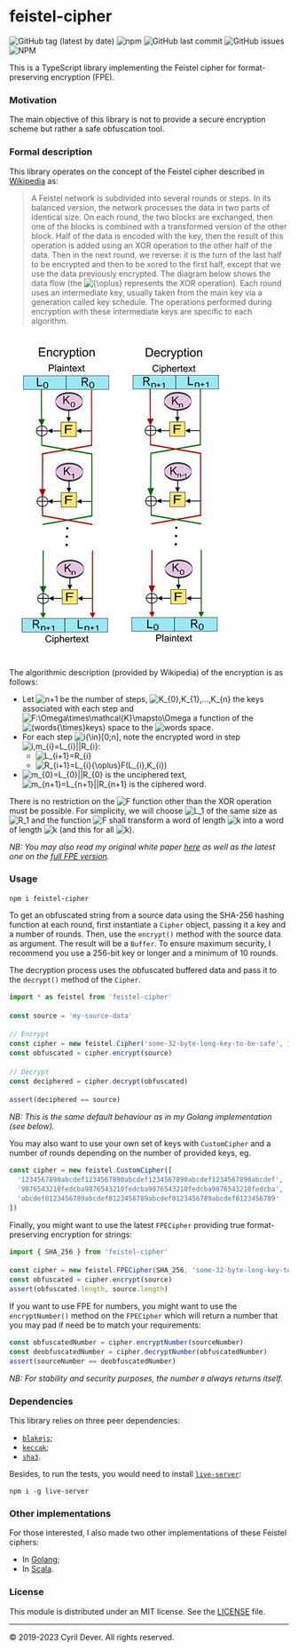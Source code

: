 # feistel-cipher

![GitHub tag (latest by date)](https://img.shields.io/github/v/tag/cyrildever/feistel-cipher)
![npm](https://img.shields.io/npm/dw/feistel-cipher)
![GitHub last commit](https://img.shields.io/github/last-commit/cyrildever/feistel-cipher)
![GitHub issues](https://img.shields.io/github/issues/cyrildever/feistel-cipher)
![NPM](https://img.shields.io/npm/l/feistel-cipher)

This is a TypeScript library implementing the Feistel cipher for format-preserving encryption (FPE).

### Motivation

The main objective of this library is not to provide a secure encryption scheme but rather a safe obfuscation tool.


### Formal description

This library operates on the concept of the Feistel cipher described in [Wikipedia](https://en.wikipedia.org/wiki/Feistel_cipher) as:
> A Feistel network is subdivided into several rounds or steps. In its balanced version, the network processes the data in two parts of identical size. On each round, the two blocks are exchanged, then one of the blocks is combined with a transformed version of the other block.
> Half of the data is encoded with the key, then the result of this operation is added using an XOR operation to the other half of the data.
> Then in the next round, we reverse: it is the turn of the last half to be encrypted and then to be xored to the first half, except that we use the data previously encrypted.
> The diagram below shows the data flow (the ![${\oplus}$](https://render.githubusercontent.com/render/math?math={\oplus}) represents the XOR operation). Each round uses an intermediate key, usually taken from the main key via a generation called key schedule. The operations performed during encryption with these intermediate keys are specific to each algorithm.

![](assets/400px-Feistel_cipher_diagram_en.svg.png)

The algorithmic description (provided by Wikipedia) of the encryption is as follows:
* Let ![$n+1$](https://render.githubusercontent.com/render/math?math=n%2B1) be the number of steps, ![$K_{0},K_{1},...,K_{n}$](https://render.githubusercontent.com/render/math?math=K_{0},K_{1},...,K_{n}) the keys associated with each step and ![$F:\Omega\times\mathcal{K}\mapsto\Omega$](https://render.githubusercontent.com/render/math?math=F:\Omega{\times}K\mapsto\Omega) a function of the ![$(words{\times}keys)$](https://render.githubusercontent.com/render/math?math=(words{\times}keys)) space to the ![$words$](https://render.githubusercontent.com/render/math?math=words) space.
* For each step ![$i{\in}[0;n]$](https://render.githubusercontent.com/render/math?math=i\in[0%3Bn]), note the encrypted word in step ![$i,m_{i}=L_{i}||R_{i}$](https://render.githubusercontent.com/render/math?math=i,m_{i}=L_{i}||R_{i}):
  * ![$L_{i+1}=R_{i}$](https://render.githubusercontent.com/render/math?math=L_{i%2B1}=R_{i})
  * ![$R_{i+1}=L_{i}{\oplus}F(L_{i},K_{i})$](https://render.githubusercontent.com/render/math?math=R_{i%2B1}=L_{i}{\oplus}F(L_{i},K_{i}))
* ![$m_{0}=L_{0}||R_{0}$](https://render.githubusercontent.com/render/math?math=m_{0}=L_{0}||R_{0}) is the unciphered text, ![$m_{n+1}=L_{n+1}||R_{n+1}$](https://render.githubusercontent.com/render/math?math=m_{n%2B1}=L_{n%2B1}||R_{n%2B1}) is the ciphered word. 

There is no restriction on the ![$F$](https://render.githubusercontent.com/render/math?math=F) function other than the XOR operation must be possible. For simplicity, we will choose ![$L_1$](https://render.githubusercontent.com/render/math?math=L_1) of the same size as ![$R_1$](https://render.githubusercontent.com/render/math?math=R_1) and the function ![$F$](https://render.githubusercontent.com/render/math?math=F) shall transform a word of length ![$k$](https://render.githubusercontent.com/render/math?math=k) into a word of length ![$k$](https://render.githubusercontent.com/render/math?math=k) (and this for all ![$k$](https://render.githubusercontent.com/render/math?math=k)).

_NB: You may also read my original white paper [here](https://github.com/cyrildever/feistel-cipher/blob/master/feistel_whitepaper.pdf) as well as the latest one on the [full FPE version](https://github.com/cyrildever/feistel-cipher/blob/master/fpe_whitepaper.pdf)._


### Usage

```
npm i feistel-cipher
```

To get an obfuscated string from a source data using the SHA-256 hashing function at each round, first instantiate a `Cipher` object, passing it a key and a number of rounds.
Then, use the `encrypt()` method with the source data as argument. The result will be a `Buffer`.
To ensure maximum security, I recommend you use a 256-bit key or longer and a minimum of 10 rounds.

The decryption process uses the obfuscated buffered data and pass it to the `decrypt()` method of the `Cipher`. 

```typescript
import * as feistel from 'feistel-cipher'

const source = 'my-source-data'

// Encrypt
const cipher = new feistel.Cipher('some-32-byte-long-key-to-be-safe', 10)
const obfuscated = cipher.encrypt(source)

// Decrypt
const deciphered = cipher.decrypt(obfuscated)

assert(deciphered == source)
```
_NB: This is the same default behaviour as in my Golang implementation (see below)._

You may also want to use your own set of keys with `CustomCipher` and a number of rounds depending on the number of provided keys, eg.
```typescript
const cipher = new feistel.CustomCipher([
  '1234567890abcdef1234567890abcdef1234567890abcdef1234567890abcdef',
  '9876543210fedcba9876543210fedcba9876543210fedcba9876543210fedcba',
  'abcdef0123456789abcdef0123456789abcdef0123456789abcdef0123456789'
])
```

Finally, you might want to use the latest `FPECipher` providing true format-preserving encryption for strings:
```typescript
import { SHA_256 } from 'feistel-cipher'

const cipher = new feistel.FPECipher(SHA_256, 'some-32-byte-long-key-to-be-safe', 128)
const obfuscated = cipher.encrypt(source)
assert(obfuscated.length, source.length)
```

If you want to use FPE for numbers, you might want to use the `encryptNumber()` method on the `FPECipher` which will return a number that you may pad if need be to match your requirements:
```typescript
const obfuscatedNumber = cipher.encryptNumber(sourceNumber)
const deobfuscatedNumber = cipher.decryptNumber(obfuscatedNumber)
assert(sourceNumber == deobfuscatedNumber)
```
_NB: For stability and security purposes, the number `0` always returns itself._


### Dependencies

This library relies on three peer dependencies:
* [`blakejs`](https://www.npmjs.com/package/blakejs);
* [`keccak`](https://www.npmjs.com/package/keccak);
* [`sha3`](https://www.npmjs.com/package/sha3).

Besides, to run the tests, you would need to install [`live-server`](https://www.npmjs.com/package/live-server):
```console
npm i -g live-server
```


### Other implementations

For those interested, I also made two other implementations of these Feistel ciphers:
* In [Golang](https://github.com/cyrildever/feistel);
* In [Scala](https://github.com/cyrildever/feistel-jar).


### License

This module is distributed under an MIT license.
See the [LICENSE](LICENSE) file.


<hr />
&copy; 2019-2023 Cyril Dever. All rights reserved.
